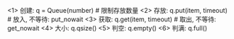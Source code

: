 <1> 创建: q = Queue(number) # 限制存放数量 
<2> 存放: q.put(item, timeout) # 放入, 不等待: put_nowait 
<3> 获取: q.get(item, timeout) # 取出, 不等待: get_nowait 
<4> 大小: q.qsize() 
<5> 判空: q.empty() 
<6> 判满: q.full()